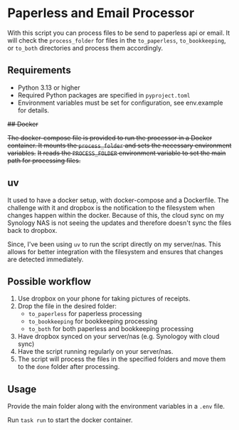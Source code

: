 # Paperless and Email Processor

With this script you can process files to be send to paperless api or email. It will check the `process_folder` for files in the `to_paperless`, `to_bookkeeping`, or `to_both` directories and process them accordingly.

## Requirements
- Python 3.13 or higher
- Required Python packages are specified in `pyproject.toml`
- Environment variables must be set for configuration, see env.example for details.

~~## Docker~~

~~The docker-compose file is provided to run the processor in a Docker container. It mounts the `process_folder` and sets the necessary environment variables.~~
~~It reads the `PROCESS_FOLDER` environment variable to set the main path for processing files.~~

## uv

It used to have a docker setup, with docker-compose and a Dockerfile. The challenge with it and dropbox is the notification to the filesystem when changes happen within the docker. Because of this, the cloud sync on my Synology NAS is not seeing the updates and therefore doesn't sync the files back to dropbox.

Since, I've been using `uv` to run the script directly on my server/nas. This allows for better integration with the filesystem and ensures that changes are detected immediately.

## Possible workflow
1. Use dropbox on your phone for taking pictures of receipts.
2. Drop the file in the desired folder:
   - `to_paperless` for paperless processing
   - `to_bookkeeping` for bookkeeping processing
   - `to_both` for both paperless and bookkeeping processing
3. Have dropbox synced on your server/nas (e.g. Synologoy with cloud sync)
4. Have the script running regularly on your server/nas.
5. The script will process the files in the specified folders and move them to the `done` folder after processing.

## Usage
Provide the main folder along with the environment variables in a `.env` file.

Run `task run` to start the docker container.